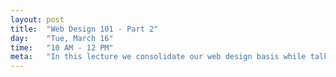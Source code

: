 ```yaml
---
layout: post
title:  "Web Design 101 - Part 2"
day:    "Tue, March 16"
time:   "10 AM - 12 PM"
meta:   "In this lecture we consolidate our web design basis while talking about common practises such as progressive enhancement, mobile first and content first"
---
```



